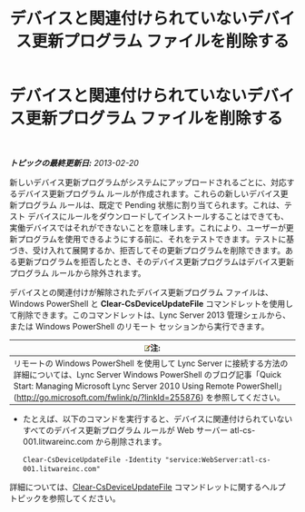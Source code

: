 ﻿---
title: デバイスと関連付けられていないデバイス更新プログラム ファイルを削除する
TOCTitle: デバイスと関連付けられていないデバイス更新プログラム ファイルを削除する
ms:assetid: ecebbf73-b456-4990-a91d-308b84d39404
ms:mtpsurl: https://technet.microsoft.com/ja-jp/library/JJ994084(v=OCS.15)
ms:contentKeyID: 52056744
ms.date: 05/19/2016
mtps_version: v=OCS.15
ms.translationtype: HT
---

# デバイスと関連付けられていないデバイス更新プログラム ファイルを削除する

 

_**トピックの最終更新日:** 2013-02-20_

新しいデバイス更新プログラムがシステムにアップロードされるごとに、対応するデバイス更新プログラム ルールが作成されます。これらの新しいデバイス更新プログラム ルールは、既定で Pending 状態に割り当てられます。これは、テスト デバイスにルールをダウンロードしてインストールすることはできても、実働デバイスではそれができないことを意味します。これにより、ユーザーが更新プログラムを使用できるようにする前に、それをテストできます。テストに基づき、受け入れて展開するか、拒否してその更新プログラムを削除できます。ある更新プログラムを拒否したとき、そのデバイス更新プログラムはデバイス更新プログラム ルールから除外されます。


デバイスとの関連付けが解除されたデバイス更新プログラム ファイルは、Windows PowerShell と **Clear-CsDeviceUpdateFile** コマンドレットを使用して削除できます。このコマンドレットは、Lync Server 2013 管理シェルから、または Windows PowerShell のリモート セッションから実行できます。

<table>
<thead>
<tr class="header">
<th><img src="images/Gg412781.note(OCS.15).gif" title="note" alt="note" />注:</th>
</tr>
</thead>
<tbody>
<tr class="odd">
<td>リモートの Windows PowerShell を使用して Lync Server に接続する方法の詳細については、Lync Server Windows PowerShell のブログ記事「Quick Start: Managing Microsoft Lync Server 2010 Using Remote PowerShell」 (<a href="http://go.microsoft.com/fwlink/p/?linkid=255876">http://go.microsoft.com/fwlink/p/?linkId=255876</a>) を参照してください。</td>
</tr>
</tbody>
</table>



  - たとえば、以下のコマンドを実行すると、デバイスに関連付けられていないすべてのデバイス更新プログラム ルールが Web サーバー atl-cs-001.litwareinc.com から削除されます。
    
        Clear-CsDeviceUpdateFile -Identity "service:WebServer:atl-cs-001.litwareinc.com"

詳細については、[Clear-CsDeviceUpdateFile](clear-csdeviceupdatefile.md) コマンドレットに関するヘルプ トピックを参照してください。

